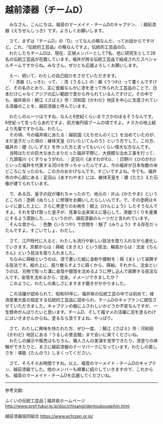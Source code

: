 # 越前漆器（チームD）

　みなさん、こんにちは。福音のマーメイド・チームDのキャプテン、｜越前漆器《えちぜんしっき》です。よろしくお願いします。

　さて、まずは『チームD』の『D』ってなんの略なんだ、ってお話からですけど。これ、『伝統的工芸品』の略なんですよ。伝統的工芸品のD。  
　わたしたちチームDは、現在、正規メンバーとして7名、他に研究生として28名の伝統工芸品が在籍しています。福井が誇る伝統工芸品で結成されたスペシャルチームですからね。みなさん、ぜひとも応援よろしくお願いします。

　えー、続いて、わたしの自己紹介をさせていただきます。  
　『｜漆器《しっき》』って、｜漆《うるし》の｜器《うつわ》って書くんですけど、その名のとおり、主に食器なんかに漆を塗って作られた工芸品のことで、日本だけじゃなくアジアの広い範囲で昔から作られているんですけど。その中でも、福井県の｜鯖江《さばえ》市｜河和田《かわだ》地区を中心に生産されている漆器のことを、越前漆器と呼んでいます。

　わたしのルーツはですね、なんと6世紀くらいまでさかのぼるそうなんです。6世紀って言ったらあれですよ、前方後円墳ブームの頃ですよ。ナスカの地上絵より先輩ですからね、わたし。  
　その頃、今の福井県にあたる｜越前国《えちぜんのくに》を治めていたのが、まだ皇子だった頃の｜継体天皇《けいたいてんのう》という方でして。この方、福井の｜礎《いしずえ》を作った方と言ってもいいくらい偉大な方なんです。  
　当時はただの巨大な水たまりだった福井平野に、大規模な治水工事を行って、｜九頭竜川《くずりゅうがわ》、｜足羽川《あすわがわ》、｜日野川《ひのがわ》といった福井を代表する河川を作っちゃったんですよ。今の福井が日本有数の米どころになったのも、この方のおかげなんです。すごいですよね。今でも、福井市の中心部にある｜足羽山《あすわやま》には、継体天皇を｜讃《たた》えた石像が建てられています。

　で、ある日、皇子の冠が壊れちゃったので、地元の｜片山《かたやま》というところの｜塗師《ぬりし》に修理をお願いしたらしいんです。で、その塗師はキレイに直した上に、さらに黒塗りのお椀を｜献上《けんじょう》したそうなんですよ。それを受け取った皇子が、見事な出来栄えに感心して、漆器づくりを産業にするよう奨励した……というのが、越前漆器のルーツだと言われています。  
　そんな昔から、｜色艶《いろつや》で世間を｜魅了《みりょう》する存在だったんですよ。すごいでしょ、わたし。

　さて、江戸時代に入ると、わたしも流行や新しい技法を取り入れながら進化していきます。京都からは｜蒔絵《まきえ》という技法、輪島からは｜沈金《ちんきん》という技法を取り入れました。  
　ちなみに蒔絵というのは、漆で書いた絵に金粉や銀粉を｜蒔《ま》いて装飾する技法です。絵の上に、振り散らすように蒔くから、蒔絵。それから、沈金というのは、刃物で彫った溝に金箔や銀箔を沈めるように押し込んで装飾する技法なんです。金箔を沈めるから、沈金。イメージできましたか？  
　このように、わたしの美しさにますます磨きがかかりました。  


　この活躍が認められて、昭和50年に、福井県の伝統工芸の中では初めて、経済産業大臣の指定する伝統的工芸品に認められ、チームDのキャプテンに就任させていただきました。キャプテンの器にふさわしいかどうか不安なんですが、一生懸命がんばりたいと思います。チームD、そして福マメの活躍に泥を塗るわけにはいきませんからね。塗るなら漆ですよね、やっぱり。

　さて、わたしに興味を持たれた方、ぜひ一度、｜鯖江《さばえ》市｜河和田《かわだ》地区にある『うるしの里会館』まで会いに来てくださいね。  
　わたしの展示や販売はもちろん、職人さんの実演を見学できたり、漆塗りの体験ができたりと、まさに越前漆器のテーマパークになっています。わたしの美しさを｜堪能《たんのう》しまくってください。

　さて、そろそろお時間ですね。以上、福音のマーメイド・チームDのキャプテン、越前漆器でした。他のメンバーも順番に紹介していきますので、これからも、福音のマーメイド・チームDを応援してくださいね。

----
参考文献:

ふくいの伝統工芸品 | 福井県ホームページ
http://www.pref.fukui.lg.jp/doc/chisangi/dentoukougeihin.html

越前漆器協同組合
https://www.echizen.or.jp/
<!--stackedit_data:
eyJoaXN0b3J5IjpbLTEwMDE0OTkyODMsMTY0MDMxMjI2NSwxMj
AzNDY3NjA2LDIwMjI0Mjc1OTUsMTMyMDU4Mjk5OSwxMDQxNjY1
NiwtMTM4Nzg5MTg1OSwyMDUzNTI5MjUwLC0xODUzNzU4NjQyLC
05ODc5OTg3MTAsNzgxMDM5NzUsLTk5NzMzNzA0MSwtMTEyODQw
ODYyNCw0MTkzMjQ2MDAsLTEwMTAyNzA0MzUsMTA1MzAyMDU0NC
wyMTMyMjU2OTc1LC0xMDE3NDgwNDM2LDIwMjM1MzQ1MTAsLTE2
MTEwOTgyMTVdfQ==
-->